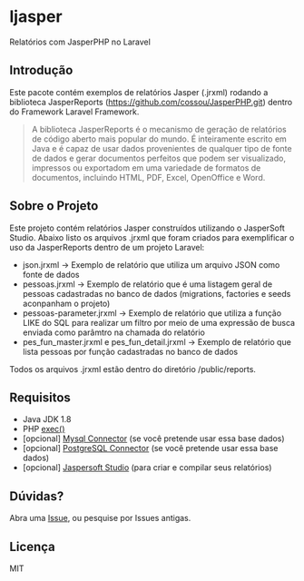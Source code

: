 # ljasper
Relatórios com JasperPHP no Laravel

## Introdução
Este pacote contém exemplos de relatórios Jasper (.jrxml) rodando a biblioteca JasperReports (https://github.com/cossou/JasperPHP.git) dentro do Framework Laravel Framework. 

> A biblioteca JasperReports é o mecanismo de geração de relatórios de código aberto mais popular do mundo. É inteiramente escrito em Java e é capaz de usar dados provenientes de qualquer tipo de fonte de dados e gerar documentos perfeitos que podem ser visualizado, impressos ou exportadom em uma variedade de formatos de documentos, incluindo HTML, PDF, Excel, OpenOffice e Word.

## Sobre o Projeto
Este projeto contém relatórios Jasper construídos utilizando o JasperSoft Studio. Abaixo listo os arquivos .jrxml que foram criados para exemplificar o uso da JasperReports dentro de um projeto Laravel:

* json.jrxml -> Exemplo de relatório que utiliza um arquivo JSON como fonte de dados
* pessoas.jrxml -> Exemplo de relatório que é uma listagem geral de pessoas cadastradas no banco de dados (migrations, factories e seeds aconpanham o projeto)
* pessoas-parameter.jrxml -> Exemplo de relatório que utiliza a função LIKE do SQL para realizar um filtro por meio de uma expressão de busca enviada como parâmtro na chamada do relatório
* pes_fun_master.jrxml e pes_fun_detail.jrxml -> Exemplo de relatório que lista pessoas por função cadastradas no banco de dados

Todos os arquivos .jrxml estão dentro do diretório /public/reports.

## Requisitos

* Java JDK 1.8
* PHP [exec()](http://php.net/manual/function.exec.php)
* [opcional] [Mysql Connector](http://dev.mysql.com/downloads/connector/j/) (se você pretende usar essa base dados)
* [opcional] [PostgreSQL Connector](https://jdbc.postgresql.org/download.html) (se você pretende usar essa base dados)
* [opcional] [Jaspersoft Studio](http://community.jaspersoft.com/project/jaspersoft-studio) (para criar e compilar seus relatórios)



## Dúvidas?

Abra uma [Issue](https://github.com/phcayres/ljasper/issues), ou pesquise por Issues antigas.

## Licença

MIT

